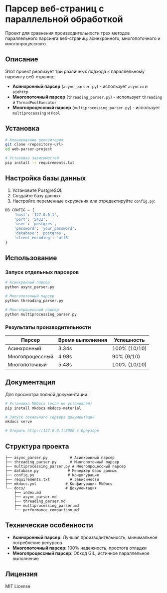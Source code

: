 # Парсер веб-страниц с параллельной обработкой

Проект для сравнения производительности трех методов параллельного парсинга веб-страниц: асинхронного, многопоточного и многопроцессного.

## Описание

Этот проект реализует три различных подхода к параллельному парсингу веб-страниц:

- **Асинхронный парсер** (`async_parser.py`) - использует `asyncio` и `aiohttp`
- **Многопоточный парсер** (`threading_parser.py`) - использует `threading` и `ThreadPoolExecutor`
- **Многопроцессный парсер** (`multiprocessing_parser.py`) - использует `multiprocessing` и `Pool`

## Установка

```bash
# Клонирование репозитория
git clone <repository-url>
cd web-parser-project

# Установка зависимостей
pip install -r requirements.txt
```

## Настройка базы данных

1. Установите PostgreSQL
2. Создайте базу данных
3. Настройте переменные окружения или отредактируйте `config.py`:

```python
DB_CONFIG = {
    'host': '127.0.0.1',
    'port': '5432',
    'user': 'postgres',
    'password': 'your_password',
    'database': 'postgres',
    'client_encoding': 'utf8'
}
```

## Использование

### Запуск отдельных парсеров

```bash
# Асинхронный парсер
python async_parser.py

# Многопоточный парсер
python threading_parser.py

# Многопроцессный парсер
python multiprocessing_parser.py
```

### Результаты производительности

| Парсер | Время выполнения | Успешность |
|--------|------------------|------------|
| Асинхронный | 3.34s | 100% (10/10) |
| Многопроцессный | 4.98s | 90% (9/10) |
| Многопоточный | 5.48s | 100% (10/10) |

## Документация

Для просмотра полной документации:

```bash
# Установка MkDocs (если не установлен)
pip install mkdocs mkdocs-material

# Запуск локального сервера документации
mkdocs serve

# Открыть http://127.0.0.1:8000 в браузере
```

## Структура проекта

```
├── async_parser.py          # Асинхронный парсер
├── threading_parser.py      # Многопоточный парсер
├── multiprocessing_parser.py # Многопроцессный парсер
├── database.py             # Менеджер базы данных
├── config.py               # Конфигурация
├── requirements.txt         # Зависимости
├── mkdocs.yml             # Конфигурация MkDocs
└── docs/                  # Документация
    ├── index.md
    ├── async_parser.md
    ├── threading_parser.md
    ├── multiprocessing_parser.md
    └── performance_comparison.md
```

## Технические особенности

- **Асинхронный парсер**: Лучшая производительность, минимальное потребление ресурсов
- **Многопоточный парсер**: 100% надежность, простота отладки
- **Многопроцессный парсер**: Обход GIL, истинное параллельное выполнение

## Лицензия

MIT License


